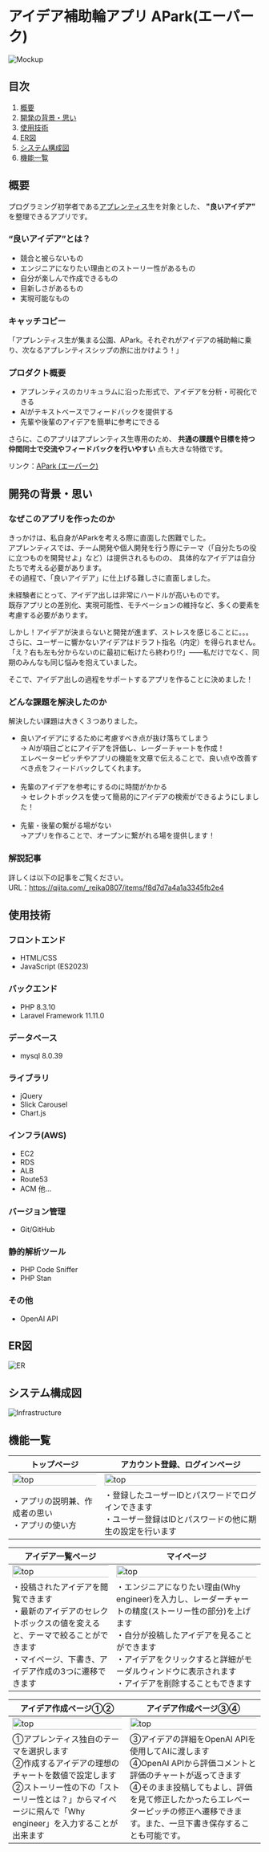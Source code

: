 # アイデア補助輪アプリ APark(エーパーク)
![Mockup](documents/image/Mockup2024.09.23.png)
## 目次
1. [概要](#概要)
2. [開発の背景・思い](#開発の背景・思い)
3. [使用技術](#使用技術)
4. [ER図](#ER図)
5. [システム構成図](#システム構成図)
6. [機能一覧](#機能一覧)


## 概要
プログラミング初学者である[アプレンティス](https://apprentice.jp/lp)生を対象とした、 **"良いアイデア"** を整理できるアプリです。<br>

### “良いアイデア”とは？
* 競合と被らないもの<br>
* エンジニアになりたい理由とのストーリー性があるもの<br>
* 自分が楽しんで作成できるもの<br>
* 目新しさがあるもの<br>
* 実現可能なもの<br>

### キャッチコピー
「アプレンティス生が集まる公園、APark。それぞれがアイデアの補助輪に乗り、次なるアプレンティスシップの旅に出かけよう！」

### プロダクト概要
* アプレンティスのカリキュラムに沿った形式で、アイデアを分析・可視化できる
* AIがテキストベースでフィードバックを提供する
* 先輩や後輩のアイデアを簡単に参考にできる

さらに、このアプリはアプレンティス生専用のため、 **共通の課題や目標を持つ仲間同士で交流やフィードバックを行いやすい** 点も大きな特徴です。

リンク：[APark (エーパーク)](https://apark.click/)

## 開発の背景・思い
### なぜこのアプリを作ったのか
きっかけは、私自身がAParkを考える際に直面した困難でした。<br>
アプレンティスでは、チーム開発や個人開発を行う際にテーマ（「自分たちの役に立つものを開発せよ」など）は提供されるものの、 具体的なアイデアは自分たちで考える必要があります。<br>
その過程で、「良いアイデア」に仕上げる難しさに直面しました。<br>

未経験者にとって、アイデア出しは非常にハードルが高いものです。<br>
既存アプリとの差別化、実現可能性、モチベーションの維持など、多くの要素を考慮する必要があります。<br>

しかし！アイデアが決まらないと開発が進まず、ストレスを感じることに。。。<br>
さらに、ユーザーに響かないアイデアはドラフト指名（内定）を得られません。<br>
「え？右も左も分からないのに最初に転けたら終わり!?」――私だけでなく、同期のみんなも同じ悩みを抱えていました。<br>

そこで、アイデア出しの過程をサポートするアプリを作ることに決めました！

### どんな課題を解決したのか
解決したい課題は大きく３つありました。
- 良いアイデアにするために考慮すべき点が抜け落ちてしまう<br>
→ AIが項目ごとにアイデアを評価し、レーダーチャートを作成！<br>エレベーターピッチやアプリの機能を文章で伝えることで、良い点や改善すべき点をフィードバックしてくれます。<br><br>
- 先輩のアイデアを参考にするのに時間がかかる<br>
→  セレクトボックスを使って簡易的にアイデアの検索ができるようにしました！<br><br>
- 先輩・後輩の繋がる場がない<br>
→アプリを作ることで、オープンに繋がれる場を提供します！

### 解説記事
詳しくは以下の記事をご覧ください。<br>
URL：https://qiita.com/_reika0807/items/f8d7d7a4a1a3345fb2e4

## 使用技術
### フロントエンド
* HTML/CSS
* JavaScript (ES2023)
### バックエンド
* PHP 8.3.10
* Laravel Framework 11.11.0
### データベース
* mysql 8.0.39
### ライブラリ
* jQuery
* Slick Carousel
* Chart.js
### インフラ(AWS)
* EC2
* RDS
* ALB
* Route53
* ACM 他...
### バージョン管理
* Git/GitHub
### 静的解析ツール
* PHP Code Sniffer
* PHP Stan
### その他
* OpenAI API

## ER図
![ER](documents/image/ER2024.10.04.png)

## システム構成図
![Infrastructure](documents/image/Infrastructure2024.09.23.png)

## 機能一覧

| トップページ | アカウント登録、ログインページ |
| --- | --- |
| <img width="150%" alt="top" src="documents/image/top3.png"> | <img width="150%" alt="top" src="documents/image/login2.png"> |
| ・アプリの説明兼、作成者の思い<br>・アプリの使い方 | ・登録したユーザーIDとパスワードでログインできます<br>・ユーザー登録はIDとパスワードの他に期生の設定を行います |


| アイデア一覧ページ | マイページ |
| --- | --- |
|<img width="150%" alt="top" src="documents/image/home3.png">|<img width="150%" alt="top" src="documents/image/my_page3.png">|
|・投稿されたアイデアを閲覧できます<br>・最新のアイデアのセレクトボックスの値を変えると、テーマで絞ることができます<br>・マイページ、下書き、アイデア作成の3つに遷移できます| ・エンジニアになりたい理由(Why engineer)を入力し、レーダーチャートの精度(ストーリー性の部分)を上げます<br>・自分が投稿したアイデアを見ることができます<br>・アイデアをクリックすると詳細がモーダルウィンドウに表示されます<br>・アイデアを削除することもできます |

| アイデア作成ページ①② | アイデア作成ページ③④ |
| --- | --- |
| <img width="150%" alt="top" src="documents/image/create1.png">|<img width="150%" alt="top" src="documents/image/feedback.png"> |
| ①アプレンティス独自のテーマを選択します<br>②作成するアイデアの理想のチャートを数値で設定します<br>②ストーリー性の下の「ストーリー性とは？」からマイページに飛んで「Why engineer」を入力することが出来ます  | ③アイデアの詳細をOpenAI APIを使用してAIに渡します<br>④OpenAI APIから評価コメントと評価のチャートが返ってきます<br>④そのまま投稿してもよし、評価を見て修正したかったらエレベーターピッチの修正へ遷移できます。また、一旦下書き保存することも可能です。 |
